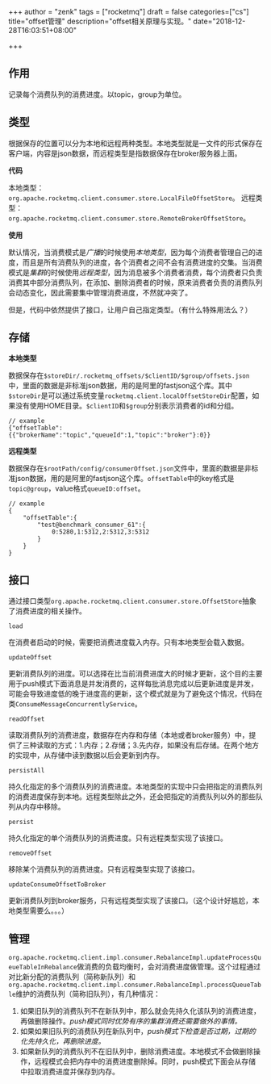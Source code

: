 +++
author = "zenk"
tags = ["rocketmq"]
draft = false
categories=["cs"]
title="offset管理"
description="offset相关原理与实现。"
date="2018-12-28T16:03:51+08:00"

+++

## 作用

记录每个消费队列的消费进度。以topic，group为单位。

## 类型

根据保存的位置可以分为本地和远程两种类型。本地类型就是一文件的形式保存在客户端，内容是json数据，而远程类型是指数据保存在broker服务器上面。

**代码**

本地类型：`org.apache.rocketmq.client.consumer.store.LocalFileOffsetStore`。
远程类型：`org.apache.rocketmq.client.consumer.store.RemoteBrokerOffsetStore`。

**使用**

默认情况，当消费模式是*广播*的时候使用*本地类型*，因为每个消费者管理自己的进度，而且是所有消费队列的进度，各个消费者之间不会有消费进度的交集。当消费模式是*集群*的时候使用*远程类型*，因为消息被多个消费者消费，每个消费者只负责消费其中部分消费队列，在添加、删除消费者的时候，原来消费者负责的消费队列会动态变化，因此需要集中管理消费进度，不然就冲突了。

但是，代码中依然提供了接口，让用户自己指定类型。（有什么特殊用法么？）

## 存储

**本地类型**

数据保存在`$storeDir/.rocketmq_offsets/$clientID/$group/offsets.json`中，里面的数据是非标准json数据，用的是阿里的fastjson这个库。其中`$storeDir`是可以通过系统变量`rocketmq.client.localOffsetStoreDir`配置，如果没有使用HOME目录。`$clientID`和`$group`分别表示消费者的id和分组。

```
// example
{"offsetTable":{{"brokerName":"topic","queueId":1,"topic":"broker"}:0}}
```

**远程类型**

数据保存在`$rootPath/config/consumerOffset.json`文件中，里面的数据是非标准json数据，用的是阿里的fastjson这个库。`offsetTable`中的key格式是`topic@group`，value格式`queueID:offset`。

```
// example
{
    "offsetTable":{
        "test@benchmark_consumer_61":{
            0:5280,1:5312,2:5312,3:5312
        }
    }
}
```

## 接口

通过接口类型`org.apache.rocketmq.client.consumer.store.OffsetStore`抽象了消费进度的相关操作。

`load`

在消费者启动的时候，需要把消费进度载入内存。只有本地类型会载入数据。

`updateOffset`

更新消费队列的进度。可以选择在比当前消费进度大的时候才更新，这个目的主要用于push模式下面消息是并发消费的，这样每批消息完成以后更新进度是并发，可能会导致进度低的晚于进度高的更新，这个模式就是为了避免这个情况，代码在类`ConsumeMessageConcurrentlyService`。

`readOffset`

读取消费队列的消费进度，数据存在内存和存储（本地或者broker服务）中，提供了三种读取的方式：1.内存；2.存储；3.先内存，如果没有后存储。在两个地方的实现中，从存储中读到数据以后会更新到内存。

`persistAll`

持久化指定的多个消费队列的消费进度。本地类型的实现中只会把指定的消费队列的消费进度保存到本地。远程类型除此之外，还会把指定的消费队列以外的那些队列从内存中移除。

`persist`

持久化指定的单个消费队列的消费进度。只有远程类型实现了该接口。

`removeOffset`

移除某个消费队列的消费进度。只有远程类型实现了该接口。

`updateConsumeOffsetToBroker`

更新消费队列到broker服务，只有远程类型实现了该接口。（这个设计好尴尬，本地类型需要么。。。）

## 管理

`org.apache.rocketmq.client.impl.consumer.RebalanceImpl.updateProcessQueueTableInRebalance`做消费的负载均衡时，会对消费进度做管理。这个过程通过对比新分配的消费队列（简称新队列）和`org.apache.rocketmq.client.impl.consumer.RebalanceImpl.processQueueTable`维护的消费队列（简称旧队列），有几种情况：

1. 如果旧队列的消费队列不在新队列中，那么就会先持久化该队列的消费进度，再做删除操作。*push模式同时优势有序的集群消费还需要做外的事情。*
2. 如果如果旧队列的消费队列在新队列中，*push模式下检查是否过期，过期的化先持久化，再删除进度。*
3. 如果新队列的消费队列不在旧队列中，删除消费进度。本地模式不会做删除操作，远程模式会把内存中的消费进度删除掉。同时，push模式下面会从存储中拉取消费进度并保存到内存。